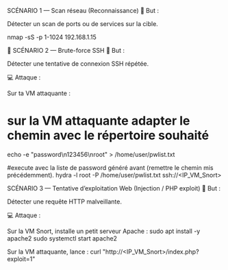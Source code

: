 SCÉNARIO 1 — Scan réseau (Reconnaissance)
🎯 But :

Détecter un scan de ports ou de services sur la cible.

nmap -sS -p 1-1024 192.168.1.15

🧨 SCÉNARIO 2 — Brute-force SSH
🎯 But :

Détecter une tentative de connexion SSH répétée.

💻 Attaque :

Sur ta VM attaquante :

# sur la VM attaquante adapter le chemin avec le répertoire souhaité 
echo -e "password\n123456\nroot" > /home/user/pwlist.txt

#execute avec la liste de password généré avant (remettre le chemin mis précédemment). 
hydra -l root -P /home/user/pwlist.txt ssh://<IP_VM_Snort>


SCÉNARIO 3 — Tentative d’exploitation Web (Injection / PHP exploit)
🎯 But :

Détecter une requête HTTP malveillante.

💻 Attaque :

Sur la VM Snort, installe un petit serveur Apache :
sudo apt install -y apache2
sudo systemctl start apache2

Sur la VM attaquante, lance :
curl "http://<IP_VM_Snort>/index.php?exploit=1"
